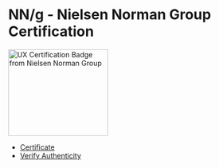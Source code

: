 # NN/g - Nielsen Norman Group Certification

<img src="https://media.nngroup.com/nng-uxc-badge.png" width="200" height="174" style="border:none;" alt="UX Certification Badge from Nielsen Norman Group" />

- [Certificate](https://github.com/midwest-mackey/share/blob/main/Certificates/NNG/NNG-1008666-Mackey.pdf)
- [Verify Authenticity](https://www.nngroup.com/ux-certification/verify/)
